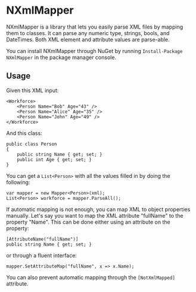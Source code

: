 NXmlMapper
==========
NXmlMapper is a library that lets you easily parse XML files by mapping them to classes. It can parse any numeric type, strings, bools, and DateTimes. Both XML element and attribute values are parse-able.

You can install NXmlMapper through NuGet by running `Install-Package NXmlMapper` in the package manager console.

Usage
---
Given this XML input:

    <Workforce>
        <Person Name="Bob" Age="43" />
        <Person Name="Alice" Age="35" />
        <Person Name="John" Age="49" />
    </Workforce>

And this class:

    public class Person
    {
        public string Name { get; set; }
        public int Age { get; set; }
    }

You can get a `List<Person>` with all the values filled in by doing the following:

    var mapper = new Mapper<Person>(xml);
    List<Person> workforce = mapper.ParseAll();

If automatic mapping is not enough, you can map XML to object properties manually. Let's say you want to map the XML attribute "fullName" to the property "Name". This can be done either using an attribute on the property:

    [AttributeName("fullName")]
    public string Name { get; set; }

or through a fluent interface:

    mapper.SetAttributeMap("fullName", x => x.Name);

You can also prevent automatic mapping through the `[NotXmlMapped]` attribute.
